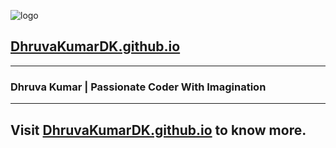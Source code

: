 ![logo](https://DhruvaKumarDK.github.io/img/favicon.png) 
## [DhruvaKumarDK.github.io](https://DhruvaKumarDK.github.io)
---
### Dhruva Kumar | Passionate Coder With Imagination 
---
## Visit <a href="https://DhruvaKumarDK.github.io" target="_blank">DhruvaKumarDK.github.io</a> to know more.
